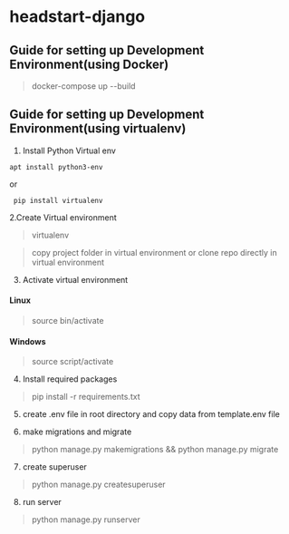 # headstart-django

## Guide for setting up Development Environment(using Docker)

>  docker-compose up --build


## Guide for setting up Development Environment(using virtualenv)

 1.  Install Python Virtual env

    apt install python3-env
   or 
  

     pip install virtualenv

2.Create  Virtual environment

> virtualenv <name>

>copy project folder in virtual environment or clone repo directly in virtual environment
 
3. Activate virtual environment
 #### Linux
>  source bin/activate
     
 #### Windows
> source script/activate

4. Install required packages
  
  >  pip install -r requirements.txt

5. create .env file in root directory and copy data from template.env file

6. make migrations and migrate
 > python manage.py makemigrations && python manage.py migrate

7. create superuser
> python manage.py createsuperuser

8. run server
> python manage.py runserver
